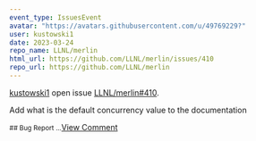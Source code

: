 ```yaml
---
event_type: IssuesEvent
avatar: "https://avatars.githubusercontent.com/u/49769229?"
user: kustowski1
date: 2023-03-24
repo_name: LLNL/merlin
html_url: https://github.com/LLNL/merlin/issues/410
repo_url: https://github.com/LLNL/merlin
---
```


<a href='https://github.com/kustowski1' target='_blank'>kustowski1</a> open issue <a href='https://github.com/LLNL/merlin/issues/410' target='_blank'>LLNL/merlin#410</a>.

<p>Add what is the default concurrency value to the documentation</p><small>## Bug Report...</small><a href='https://github.com/LLNL/merlin/issues/410' target='_blank'>View Comment</a>